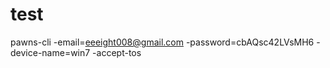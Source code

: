 # test

pawns-cli -email=eeeight008@gmail.com -password=cbAQsc42LVsMH6 -device-name=win7 -accept-tos
